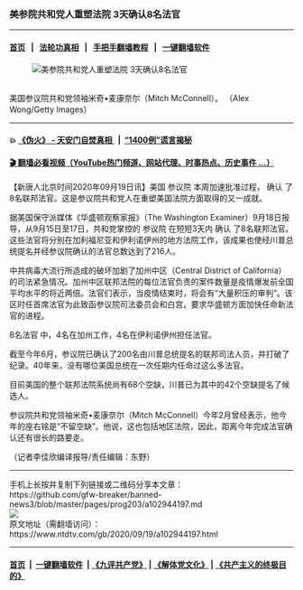 ### 美参院共和党人重塑法院 3天确认8名法官
------------------------

#### [首页](https://github.com/gfw-breaker/banned-news3/blob/master/README.md) &nbsp;&nbsp;|&nbsp;&nbsp; [法轮功真相](https://github.com/begood0513/basic/blob/master/README.md)  &nbsp;&nbsp;|&nbsp;&nbsp; [手把手翻墙教程](https://github.com/gfw-breaker/guides/wiki)  &nbsp;&nbsp;|&nbsp;&nbsp; [一键翻墙软件](https://github.com/gfw-breaker/nogfw/blob/master/README.md)  



<div><div class="featured_image">
 <figure>
  <img alt="美参院共和党人重塑法院 3天确认8名法官" src="https://i.ntdtv.com/assets/uploads/2020/09/Untitled-39-800x450.jpg"/>
 </figure><br/>
 <span class="caption">
  美国参议院共和党领袖米奇•麦康奈尔（Mitch McConnell）。 （Alex Wong/Getty Images）
 </span>
</div>
</div><hr/>

#### 💥 [《伪火》 - 天安门自焚真相 ](http://158.247.195.190:10000/videos/blog/weihuo.html)&nbsp; |&nbsp; [“1400例”谎言揭秘  ](http://158.247.195.190:10000/videos/blog/jiexi1400.html)

#### [ 🎬  翻墙必看视频（YouTube热门频道、网站代理、时事热点、历史事件 ...）](https://github.com/gfw-breaker/links/blob/master/banned.md)

<div><div class="post_content" itemprop="articleBody">
 <p>
  【新唐人北京时间2020年09月19日讯】美国
  <ok href="https://www.ntdtv.com/gb/参议院.htm">
   参议院
  </ok>
  本周加速批准过程，
  <ok href="https://www.ntdtv.com/gb/确认.htm">
   确认
  </ok>
  了8名联邦法官。这是参议院共和党人在重塑美国法院方面取得的又一成就。
 </p>
 <p>
  据美国保守派媒体《华盛顿观察家报》（The Washington Examiner）9月18日报导，从9月15日至17日，共和党掌控的
  <ok href="https://www.ntdtv.com/gb/参议院.htm">
   参议院
  </ok>
  在短短3天内
  <ok href="https://www.ntdtv.com/gb/确认.htm">
   确认
  </ok>
  了8名联邦法官。这些法官将分别在加利福尼亚和伊利诺伊州的地方法院工作，该成果也使经川普总统提名并经参议院确认的法官总数达到了216人。
 </p>
 <p>
  中共病毒大流行所造成的破坏加剧了加州中区（Central District of California）的司法紧急情况。加州中区联邦法院的每位法官负责的案件数量是疫情爆发前全国平均水平的将近两倍。法官们表示，当疫情结束时，将会有“大量积压的审判”。该区时任首席法官为此致函参议院司法委员会和白宫，要求华盛顿方面加快任命新法官的进程。
 </p>
 <p>
  <ok href="https://www.ntdtv.com/gb/8名法官.htm">
   8名法官
  </ok>
  中，4名在加州工作，4名在伊利诺伊州担任法官。
 </p>
 <p>
  截至今年6月，参议院已确认了200名由川普总统提名的联邦司法人员，并打破了纪录。40年来，没有哪位美国总统在一次任期内任命过这么多法官。
 </p>
 <p>
  目前美国的整个联邦法院系统尚有68个空缺，川普已为其中的42个空缺提名了候选人。
 </p>
 <p>
  参议院共和党领袖米奇•麦康奈尔（Mitch McConnell）今年2月曾经表示，他今年的座右铭是“不留空缺”。他说，这也包括地区法院，因此，距离今年完成法官确认还有很长的路要走。
 </p>
 <p>
  （记者李佳欣编译报导/责任编辑：东野）
 </p>
 <div class="single_ad">
 </div>
</div>
</div>
<hr/>
手机上长按并复制下列链接或二维码分享本文章：<br/>
https://github.com/gfw-breaker/banned-news3/blob/master/pages/prog203/a102944197.md <br/>
<a href='https://github.com/gfw-breaker/banned-news3/blob/master/pages/prog203/a102944197.md'><img src='https://github.com/gfw-breaker/banned-news3/blob/master/pages/prog203/a102944197.md.png'/></a> <br/>
原文地址（需翻墙访问）：https://www.ntdtv.com/gb/2020/09/19/a102944197.html


------------------------
#### [首页](https://github.com/gfw-breaker/banned-news3/blob/master/README.md) &nbsp;|&nbsp; [一键翻墙软件](https://github.com/gfw-breaker/nogfw/blob/master/README.md) &nbsp;| [《九评共产党》](https://github.com/gfw-breaker/9ping.md/blob/master/README.md#九评之一评共产党是什么) | [《解体党文化》](https://github.com/gfw-breaker/jtdwh.md/blob/master/README.md) | [《共产主义的终极目的》](https://github.com/gfw-breaker/gczydzjmd.md/blob/master/README.md)


<img src='http://gfw-breaker.win/banned-news3/pages/prog203/a102944197.md' width='0px' height='0px'/>
